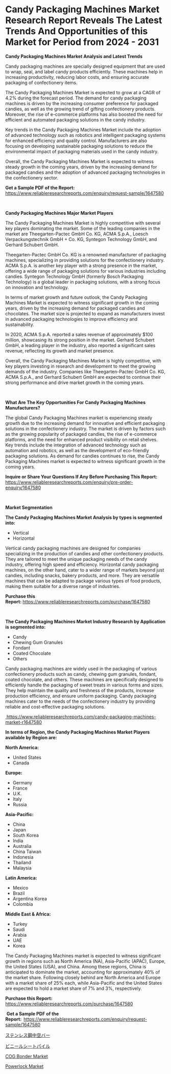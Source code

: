 <p><h1>Candy Packaging Machines Market Research Report Reveals The Latest Trends And Opportunities of this Market for Period from 2024 - 2031</h1></p><p><strong>Candy Packaging Machines Market Analysis and Latest Trends</strong></p>
<p><p>Candy packaging machines are specially designed equipment that are used to wrap, seal, and label candy products efficiently. These machines help in increasing productivity, reducing labor costs, and ensuring accurate packaging of confectionery items.</p><p>The Candy Packaging Machines Market is expected to grow at a CAGR of 4.2% during the forecast period. The demand for candy packaging machines is driven by the increasing consumer preference for packaged candies, as well as the growing trend of gifting confectionery products. Moreover, the rise of e-commerce platforms has also boosted the need for efficient and automated packaging solutions in the candy industry.</p><p>Key trends in the Candy Packaging Machines Market include the adoption of advanced technology such as robotics and intelligent packaging systems for enhanced efficiency and quality control. Manufacturers are also focusing on developing sustainable packaging solutions to reduce the environmental impact of packaging materials used in the candy industry.</p><p>Overall, the Candy Packaging Machines Market is expected to witness steady growth in the coming years, driven by the increasing demand for packaged candies and the adoption of advanced packaging technologies in the confectionery sector.</p></p>
<p><strong>Get a Sample PDF of the Report:&nbsp;</strong> <a href="https://www.reliableresearchreports.com/enquiry/request-sample/1647580">https://www.reliableresearchreports.com/enquiry/request-sample/1647580</a></p>
<p>&nbsp;</p>
<p><strong>Candy Packaging Machines Major Market Players</strong></p>
<p><p>The Candy Packaging Machines Market is highly competitive with several key players dominating the market. Some of the leading companies in the market are Theegarten-Pactec GmbH Co. KG, ACMA S.p.A., Loesch Verpackungstechnik GmbH + Co. KG, Syntegon Technology GmbH, and Gerhard Schubert GmbH. </p><p>Theegarten-Pactec GmbH Co. KG is a renowned manufacturer of packaging machines, specializing in providing solutions for the confectionery industry. ACMA S.p.A. is another key player with a strong presence in the market, offering a wide range of packaging solutions for various industries including candies. Syntegon Technology GmbH (formerly Bosch Packaging Technology) is a global leader in packaging solutions, with a strong focus on innovation and technology.</p><p>In terms of market growth and future outlook, the Candy Packaging Machines Market is expected to witness significant growth in the coming years, driven by the increasing demand for packaged candies and chocolates. The market size is projected to expand as manufacturers invest in advanced packaging technologies to improve efficiency and sustainability.</p><p>In 2020, ACMA S.p.A. reported a sales revenue of approximately $100 million, showcasing its strong position in the market. Gerhard Schubert GmbH, a leading player in the industry, also reported a significant sales revenue, reflecting its growth and market presence.</p><p>Overall, the Candy Packaging Machines Market is highly competitive, with key players investing in research and development to meet the growing demands of the industry. Companies like Theegarten-Pactec GmbH Co. KG, ACMA S.p.A., and Gerhard Schubert GmbH are expected to continue their strong performance and drive market growth in the coming years.</p></p>
<p>&nbsp;</p>
<p><strong>What Are The Key Opportunities For Candy Packaging Machines Manufacturers?</strong></p>
<p><p>The global Candy Packaging Machines market is experiencing steady growth due to the increasing demand for innovative and efficient packaging solutions in the confectionery industry. The market is driven by factors such as the growing popularity of packaged candies, the rise of e-commerce platforms, and the need for enhanced product visibility on retail shelves. Key trends include the integration of advanced technology such as automation and robotics, as well as the development of eco-friendly packaging solutions. As demand for candies continues to rise, the Candy Packaging Machines market is expected to witness significant growth in the coming years.</p></p>
<p><strong>Inquire or Share Your Questions If Any Before Purchasing This Report:</strong> <a href="https://www.reliableresearchreports.com/enquiry/pre-order-enquiry/1647580">https://www.reliableresearchreports.com/enquiry/pre-order-enquiry/1647580</a></p>
<p>&nbsp;</p>
<p><strong>Market Segmentation</strong></p>
<p><strong>The Candy Packaging Machines Market Analysis by types is segmented into:</strong></p>
<p><ul><li>Vertical</li><li>Horizontal</li></ul></p>
<p><p>Vertical candy packaging machines are designed for companies specializing in the production of candies and other confectionery products. They are tailored to meet the unique packaging needs of the candy industry, offering high speed and efficiency. Horizontal candy packaging machines, on the other hand, cater to a wider range of markets beyond just candies, including snacks, bakery products, and more. They are versatile machines that can be adapted to package various types of food products, making them suitable for a diverse range of industries.</p></p>
<p><strong>Purchase this Report:&nbsp;</strong><a href="https://www.reliableresearchreports.com/purchase/1647580">https://www.reliableresearchreports.com/purchase/1647580</a></p>
<p>&nbsp;</p>
<p><strong>The Candy Packaging Machines Market Industry Research by Application is segmented into:</strong></p>
<p><ul><li>Candy</li><li>Chewing Gum Granules</li><li>Fondant</li><li>Coated Chocolate</li><li>Others</li></ul></p>
<p><p>Candy packaging machines are widely used in the packaging of various confectionery products such as candy, chewing gum granules, fondant, coated chocolate, and others. These machines are specifically designed to efficiently handle the packaging of sweet treats in various forms and sizes. They help maintain the quality and freshness of the products, increase production efficiency, and ensure uniform packaging. Candy packaging machines cater to the needs of the confectionery industry by providing reliable and cost-effective packaging solutions.</p></p>
<p><a href="https://www.reliableresearchreports.com/candy-packaging-machines-market-r1647580">&nbsp;https://www.reliableresearchreports.com/candy-packaging-machines-market-r1647580</a></p>
<p><strong>In terms of Region, the Candy Packaging Machines Market Players available by Region are:</strong></p>
<p>
    <p> <strong> North America: </strong>
        <ul>
            <li>United States</li>
            <li>Canada</li>
        </ul>
        </p> 
    <p> <strong> Europe: </strong>
        <ul>
            <li>Germany</li>
            <li>France</li>
            <li>U.K.</li>
            <li>Italy</li>
            <li>Russia</li>
        </ul>
        </p> 
    <p> <strong> Asia-Pacific: </strong>
        <ul>
            <li>China</li>
            <li>Japan</li>
            <li>South Korea</li>
            <li>India</li>
            <li>Australia</li>
            <li>China Taiwan</li>
            <li>Indonesia</li>
            <li>Thailand</li>
            <li>Malaysia</li>
        </ul>
        </p> 
    <p> <strong> Latin America: </strong>
        <ul>
            <li>Mexico</li>
            <li>Brazil</li>
            <li>Argentina Korea</li>
            <li>Colombia</li>
        </ul>
        </p> 
    <p> <strong> Middle East & Africa: </strong>
        <ul>
            <li>Turkey</li>
            <li>Saudi</li>
            <li>Arabia</li>
            <li>UAE</li>
            <li>Korea</li>
        </ul>
    </p>
    </p>
<p><p>The Candy Packaging Machines market is expected to witness significant growth in regions such as North America (NA), Asia-Pacific (APAC), Europe, the United States (USA), and China. Among these regions, China is anticipated to dominate the market, accounting for approximately 40% of the market share. Following closely behind are North America and Europe with a market share of 25% each, while Asia-Pacific and the United States are expected to hold a market share of 7% and 3%, respectively.</p></p>
<p><strong>Purchase this Report: </strong><a href="https://www.reliableresearchreports.com/purchase/1647580">https://www.reliableresearchreports.com/purchase/1647580</a></p>
<p>&nbsp;<strong>Get a Sample PDF of the Report:&nbsp;&nbsp;</strong><a href="https://www.reliableresearchreports.com/enquiry/request-sample/1647580">https://www.reliableresearchreports.com/enquiry/request-sample/1647580</a></p>
<p><strong></strong></p>
<p><p><a href="https://github.com/lily-u-genius/Market-Research-Report-List-1/blob/main/729941234384.md">ステンレス鋼中空バー</a></p><p><a href="https://github.com/sghwr779811674/Market-Research-Report-List-1/blob/main/339252934385.md">ビニールシートパイル</a></p><p><a href="https://github.com/lbird53714/Market-Research-Report-List-4/blob/main/cog-bonder-market.md">COG Bonder Market</a></p><p><a href="https://github.com/dringals/Market-Research-Report-List-3/blob/main/powerlock-market.md">Powerlock Market</a></p></p>